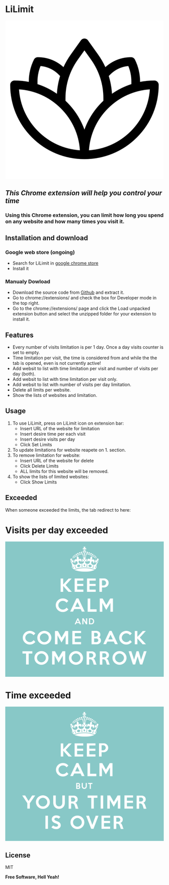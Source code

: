 # LiLimit
![Logo](Images/lily.png)
## _This Chrome extension will help you control your time_ 

### Using this Chrome extension, you can limit how long you spend on any website and how many times you visit it.

## Installation and download 

### Google web store (ongoing)

- Search for LiLimit in [google chrome store](https://chrome.google.com/webstore/category/extensions)
- Install it

### Manualy Dowload

- Download the source code from [Github](https://github.com/jonis100/LiLimit) and extract it.
- Go to chrome://extensions/ and check the box for Developer mode in the top right.
- Go to the chrome://extensions/ page and click the Load unpacked extension button and select the unzipped folder for your extension to install it.

## Features

- Every number of visits limitation is per 1 day. Once a day visits counter is set to empty.
- Time limitation per visit, the time is considered from and while the the tab is opened, even is not currently active!
- Add websit to list with time limitation per visit and number of visits per day (both).
- Add websit to list with time limitation per visit only.
- Add websit to list with number of visits per day limitation.
- Delete all limits per website.
- Show the lists of websites and limitation.

## Usage

1. To use LiLimit, press on LiLimit icon on extension bar:
    - Insert URL of the website for limitation
    - Insert desire time per each visit
    - Insert desire visits per day
    - Click Set Limits
2. To update limitations for website reapete on 1. section.
3. To remove limitation for website:
    - Insert URL of the website for delete
    - Click Delete Limits
    - ALL limits for this website will be removed.
4. To show the lists of limited websites:
    - Click Show Limits

## Exceeded

When someone exceeded the limits, the tab redirect to here:

# Visits per day exceeded

![alt text](Images/cbt.png)

# Time exceeded

![alt text](Images/ytio.png)

## License

MIT

**Free Software, Hell Yeah!**

